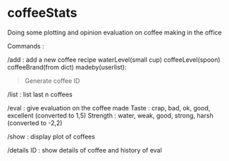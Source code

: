 # coffeeStats
Doing some plotting and opinion evaluation on coffee making in the office

Commands :

/add : add a new coffee recipe 
waterLevel(small cup)
coffeeLevel(spoon)
coffeeBrand(from dict)
madeby(userlist):
> Generate coffee ID

/list <n>: list last n coffees

/eval <ID> : give evaluation on the coffee made
Taste : crap, bad, ok, good, excellent (converted to 1,5)
Strength : water, weak, good, strong, harsh (converted to -2,2)

/show : display plot of coffees

/details ID : show details of coffee and history of eval

